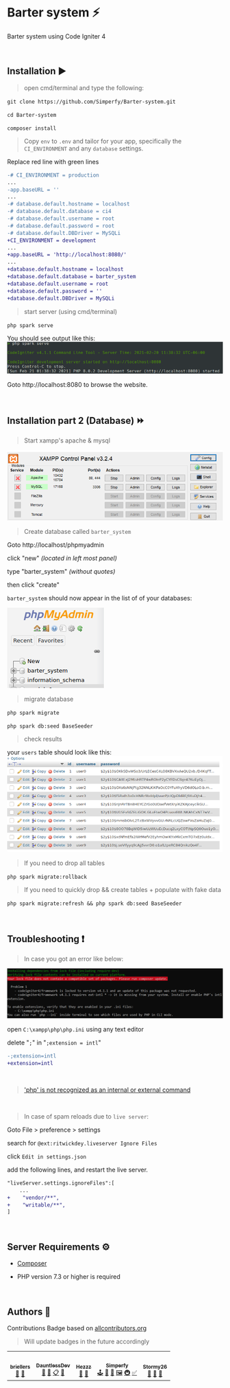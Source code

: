 # Barter system ⚡️
Barter system using Code Igniter 4

<br>

## Installation ▶️

> open cmd/terminal and type the following:

`git clone https://github.com/Simperfy/Barter-system.git`

`cd Barter-system`

`composer install`

> Copy `env` to `.env` and tailor for your app, specifically the `CI_ENVIRONMENT` and any `database` settings.

Replace red line with green lines

```diff
-# CI_ENVIRONMENT = production
...
-app.baseURL = ''
...
-# database.default.hostname = localhost
-# database.default.database = ci4
-# database.default.username = root
-# database.default.password = root
-# database.default.DBDriver = MySQLi
+CI_ENVIRONMENT = development
...
+app.baseURL = 'http://localhost:8080/'
...
+database.default.hostname = localhost
+database.default.database = barter_system
+database.default.username = root
+database.default.password = ''
+database.default.DBDriver = MySQLi
```

> start server (using cmd/terminal)

`php spark serve`

You should see output like this:
![php spark serve output](docs/img/serve.png)

Goto http://localhost:8080 to browse the website.

<br>

## Installation part 2 (Database) ⏩
> Start xampp's apache & mysql

![xampp output](docs/img/xampp.png)

> Create database called `barter_system`

Goto http://localhost/phpmyadmin

click "new" *(located in left most panel)*

type "barter_system" *(without quotes)*

then click "create"

`barter_system` should now appear in the list of of your databases:

![phpmyadmin output](docs/img/phpmyadmin.png)

> migrate database

`php spark migrate`

`php spark db:seed BaseSeeder`

> check results

your `users` table should look like this:
![users table output](docs/img/users_table.png)

> If you need to drop all tables

`php spark migrate:rollback`

> If you need to quickly drop && create tables + populate with fake data

`php spark migrate:refresh && php spark db:seed BaseSeeder`


<br>

## Troubleshooting ❗️

> In case you got an error like below:

![composer install error](docs/img/composer-error.png)

open `C:\xampp\php\php.ini` using any text editor

delete "`;`" in "`;extension = intl`"
```diff
-;extension=intl
+extension=intl
```

<br>

> ['php' is not recognized as an internal or external command](https://stackoverflow.com/questions/31291317/php-is-not-recognized-as-an-internal-or-external-command-in-command-prompt/31291404)

<br>

> In case of spam reloads due to `live server`:

Goto File > preference > settings

search for `@ext:ritwickdey.liveserver Ignore Files`

click `Edit in settings.json`

add the following lines, and restart the live server.
```diff
"liveServer.settings.ignoreFiles":[
    ...
+    "vendor/**",
+    "writable/**",
]
```

<br>

## Server Requirements ⚙️

- [Composer](https://getcomposer.org/Composer-Setup.exe)

- PHP version 7.3 or higher is required

<br>

## Authors 🏅

Contributions Badge based on [allcontributors.org](https://allcontributors.org/docs/en/emoji-key)

> Will update badges in the future accordingly

<table>
  <tr>
      <td align="center">
          <a href="https://github.com/briellers">
              <img src="https://github.com/briellers.png?size=100" width="100px;" alt=""/>
              <br/>
              <sub>
                  <b>briellers</b>
              </sub>
          </a>
          <br/>
          <a href="#" title="Bug Reports">🐛</a>
          <a href="#" title="Design">🎨</a>
      </td>
      <td align="center">
          <a href="https://github.com/DauntlessDev">
              <img src="https://github.com/DauntlessDev.png?size=100" width="100px;" alt=""/>
              <br/>
              <sub>
                  <b>DauntlessDev</b>
              </sub>
          </a>
          <br/>
          <a href="#" title="Business">💼</a>
          <a href="#" title="Database Design">🔣</a>
          <a href="#" title="Event Organizing">📋</a>
          <a href="#" title="Ideas/Planning">🤔</a>
      </td>
      <td align="center">
          <a href="https://github.com/Hezzz">
              <img src="https://github.com/Hezzz.png?size=100" width="100px;" alt=""/>
              <br/>
              <sub>
                  <b>Hezzz</b>
              </sub>
          </a>
          <br/>
          <a href="#" title="Business">💼</a>
          <a href="#" title="Database Design">🔣</a>
      </td>
      <td align="center">
          <a href="https://github.com/Simperfy">
              <img src="https://github.com/Simperfy.png?size=100" width="100px;" alt=""/>
              <br/>
              <sub>
                  <b>Simperfy</b>
              </sub>
          </a>
          <br/>
          <a href="#" title="Backend">🕹</a>
          <a href="#" title="Design">🎨</a>
          <a href="#" title="Documentation">📖</a>
          <a href="#" title="Frontend">🖼️</a>
          <a href="#" title="Infrastructure">🚇</a>
          <a href="#" title="Tutorial">✅</a>
      </td>
      <td align="center">
          <a href="https://github.com/stormy26">
              <img src="https://github.com/stormy26.png?size=100" width="100px;" alt=""/>
              <br/>
              <sub>
                  <b>Stormy26</b>
              </sub>
          </a>
          <br/>
          <a href="#" title="Business">💼</a>
          <a href="#" title="Design">🎨</a>
          <a href="#" title="Project Management">📆</a>
      </td>
  </tr>
</table>